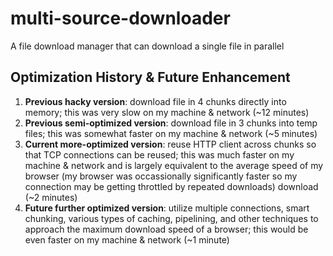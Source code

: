 # multi-source-downloader
A file download manager that can download a single file in parallel

## Optimization History & Future Enhancement

1. **Previous hacky version**: download file in 4 chunks directly into memory; this was very slow on my machine & network (~12 minutes)
2. **Previous semi-optimized version**: download file in 3 chunks into temp files; this was somewhat faster on my machine & network (~5 minutes)
3. **Current more-optimized version**: reuse HTTP client across chunks so that TCP connections can be reused; this was much faster on my machine & network and is largely equivalent to the average speed of my browser (my browser was occassionally significantly faster so my connection may be getting throttled by repeated downloads) download (~2 minutes)
4. **Future further optimized version**: utilize multiple connections, smart chunking, various types of caching, pipelining, and other techniques to approach the maximum download speed of a browser; this would be even faster on my machine & network (~1 minute)